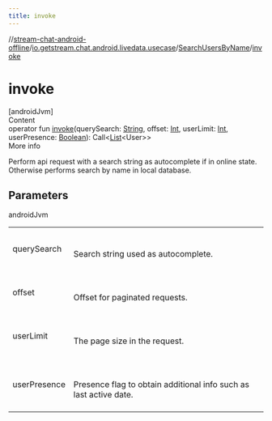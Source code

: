 ```yaml
---
title: invoke
---
```

//[stream-chat-android-offline](../../../index.md)/[io.getstream.chat.android.livedata.usecase](../index.md)/[SearchUsersByName](index.md)/[invoke](invoke.md)



# invoke  
[androidJvm]  
Content  
operator fun [invoke](invoke.md)(querySearch: [String](https://kotlinlang.org/api/latest/jvm/stdlib/kotlin/-string/index.html), offset: [Int](https://kotlinlang.org/api/latest/jvm/stdlib/kotlin/-int/index.html), userLimit: [Int](https://kotlinlang.org/api/latest/jvm/stdlib/kotlin/-int/index.html), userPresence: [Boolean](https://kotlinlang.org/api/latest/jvm/stdlib/kotlin/-boolean/index.html)): Call&lt;[List](https://kotlinlang.org/api/latest/jvm/stdlib/kotlin.collections/-list/index.html)&lt;User&gt;&gt;  
More info  


Perform api request with a search string as autocomplete if in online state. Otherwise performs search by name in local database.



## Parameters  
  
androidJvm  
  
| | |
|---|---|
| <a name="io.getstream.chat.android.livedata.usecase/SearchUsersByName/invoke/#kotlin.String#kotlin.Int#kotlin.Int#kotlin.Boolean/PointingToDeclaration/"></a>querySearch| <a name="io.getstream.chat.android.livedata.usecase/SearchUsersByName/invoke/#kotlin.String#kotlin.Int#kotlin.Int#kotlin.Boolean/PointingToDeclaration/"></a><br/><br/>Search string used as autocomplete.<br/><br/>|
| <a name="io.getstream.chat.android.livedata.usecase/SearchUsersByName/invoke/#kotlin.String#kotlin.Int#kotlin.Int#kotlin.Boolean/PointingToDeclaration/"></a>offset| <a name="io.getstream.chat.android.livedata.usecase/SearchUsersByName/invoke/#kotlin.String#kotlin.Int#kotlin.Int#kotlin.Boolean/PointingToDeclaration/"></a><br/><br/>Offset for paginated requests.<br/><br/>|
| <a name="io.getstream.chat.android.livedata.usecase/SearchUsersByName/invoke/#kotlin.String#kotlin.Int#kotlin.Int#kotlin.Boolean/PointingToDeclaration/"></a>userLimit| <a name="io.getstream.chat.android.livedata.usecase/SearchUsersByName/invoke/#kotlin.String#kotlin.Int#kotlin.Int#kotlin.Boolean/PointingToDeclaration/"></a><br/><br/>The page size in the request.<br/><br/>|
| <a name="io.getstream.chat.android.livedata.usecase/SearchUsersByName/invoke/#kotlin.String#kotlin.Int#kotlin.Int#kotlin.Boolean/PointingToDeclaration/"></a>userPresence| <a name="io.getstream.chat.android.livedata.usecase/SearchUsersByName/invoke/#kotlin.String#kotlin.Int#kotlin.Int#kotlin.Boolean/PointingToDeclaration/"></a><br/><br/>Presence flag to obtain additional info such as last active date.<br/><br/>|
  
  



